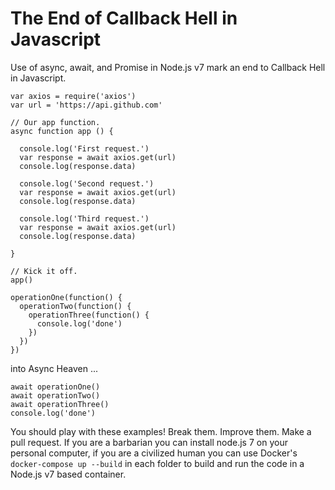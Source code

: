 # The End of Callback Hell in Javascript


Use of async, await, and Promise in Node.js v7 mark an end to Callback Hell in Javascript.


```
var axios = require('axios')
var url = 'https://api.github.com' 

// Our app function.
async function app () {  
 
  console.log('First request.')
  var response = await axios.get(url)
  console.log(response.data)

  console.log('Second request.')
  var response = await axios.get(url)
  console.log(response.data)

  console.log('Third request.')
  var response = await axios.get(url)
  console.log(response.data)

}

// Kick it off.
app()
```











```
operationOne(function() {
  operationTwo(function() {
    operationThree(function() {
      console.log('done')
    })
  })
})
```

into Async Heaven ... 

```
await operationOne()
await operationTwo()
await operationThree()
console.log('done')
```

You should play with these examples! Break them. Improve them. Make a pull request. If you are a barbarian you can install node.js 7 on your personal computer, if you are a civilized human you can use Docker's `docker-compose up --build` in each folder to build and run the code in a Node.js v7 based container.
